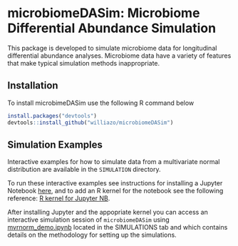 microbiomeDASim: Microbiome Differential Abundance Simulation
================

This package is developed to simulate microbiome data for longitudinal
differential abundance analyses. Microbiome data have a variety of
features that make typical simulation methods inappropriate.

## Installation

To install microbimeDASim use the following R command below

``` r
install.packages("devtools")
devtools::install_github("williazo/microbiomeDASim")
```

## Simulation Examples

Interactive examples for how to simulate data from a multivariate normal
distribution are available in the `SIMULATION` directory.

To run these interactive examples see instructions for installing a
Jupyter Notebook
[here](https://jupyter.readthedocs.io/en/latest/install.html), and to
add an R kernel for the notebook see the following reference: [R kernel
for Jupyter NB](https://github.com/IRkernel/IRkernel).

After installing Jupyter and the appopriate kernel you can access an
interactive simulation session of `microbiomeDASim` using
[mvrnorm\_demo.ipynb](https://github.com/williazo/microbiomeDASim/blob/master/SIMULATION/mvrnorm_demo.ipynb)
located in the SIMULATIONS tab and which contains details on the
methodology for setting up the simulations.

